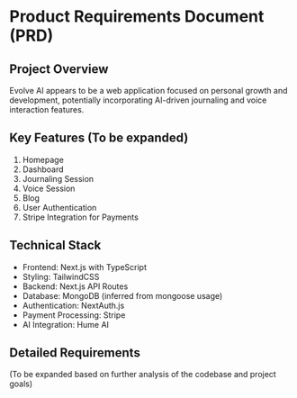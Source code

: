 # Product Requirements Document (PRD)

## Project Overview
Evolve AI appears to be a web application focused on personal growth and development, potentially incorporating AI-driven journaling and voice interaction features.

## Key Features (To be expanded)
1. Homepage
2. Dashboard
3. Journaling Session
4. Voice Session
5. Blog
6. User Authentication
7. Stripe Integration for Payments

## Technical Stack
- Frontend: Next.js with TypeScript
- Styling: TailwindCSS
- Backend: Next.js API Routes
- Database: MongoDB (inferred from mongoose usage)
- Authentication: NextAuth.js
- Payment Processing: Stripe
- AI Integration: Hume AI

## Detailed Requirements
(To be expanded based on further analysis of the codebase and project goals)
